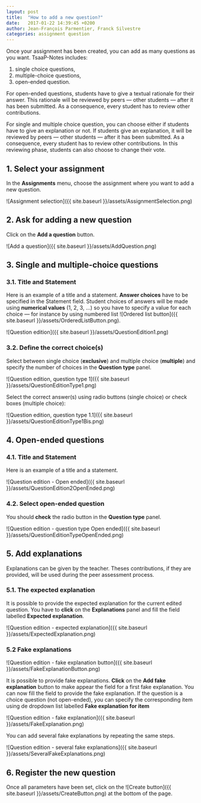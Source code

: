 ```yaml
---
layout: post
title:  "How to add a new question?"
date:   2017-01-22 14:39:45 +0200
author: Jean-François Parmentier, Franck Silvestre
categories: assignment question
---
```


Once your assignment has been created, you can add as many questions as you want. TsaaP-Notes includes:

1. single choice questions,
2. multiple-choice questions,
3. open-ended question.

For open-ended questions, students have to give a textual rationale for their answer. This rationale will be reviewed by peers — other students — after it has been submitted. As a consequence, every student has to review other contributions.

For single and multiple choice question, you can choose either if students have to give an explanation or not. If students give an explanation, it will be reviewed by peers — other students — after it has been submitted. As a consequence, every student has to review other contributions. In this reviewing phase, students can also choose to change their vote.

## 1. Select your assignment

In the **Assignments** menu, choose the assignment where you want to add a new question.

![Assignment selection]({{ site.baseurl }}/assets/AssignmentSelection.png)

## 2. Ask for adding a new question

Click on the **Add a question** button.

![Add a question]({{ site.baseurl }}/assets/AddQuestion.png)

## 3. Single and multiple-choice questions

### 3.1. Title and Statement

Here is an example of a title and a statement. **Answer choices** have to be specified in the Statement field. Student choices of answers will be made using **numerical values** (1, 2, 3, …) so you have to specify a value for each choice — for instance by using numbered list ![Ordered list button]({{ site.baseurl }}/assets/OrderedListButton.png).

![Question edition]({{ site.baseurl }}/assets/QuestionEdition1.png)

### 3.2. Define the correct choice(s)

Select between single choice (**exclusive**) and multiple choice (**multiple**) and specify the number of choices in the **Question type** panel.

![Question edition, question type 1]({{ site.baseurl }}/assets/QuestionEditionType1.png)

Select the correct answer(s) using radio buttons (single choice) or check boxes (multiple choice):

![Question edition, question type 1.1]({{ site.baseurl }}/assets/QuestionEditionType1Bis.png)

## 4. Open-ended questions

### 4.1. Title and Statement

Here is an example of a title and a statement.

![Question edition - Open ended]({{ site.baseurl }}/assets/QuestionEdition2OpenEnded.png)

### 4.2. Select open-ended question
You should **check** the radio button in the **Question type** panel.

![Question edition - question type Open ended]({{ site.baseurl }}/assets/QuestionEditionTypeOpenEnded.png)


## 5. Add explanations 

Explanations can be given by the teacher. Theses contributions, if they are provided, will be used during the peer assessment process.

### 5.1. The expected explanation

It is possible to provide the expected explanation for the current edited question. You have to **click** on the **Explanations** panel and fill the field labelled **Expected explanation**.

![Question edition - expected explanation]({{ site.baseurl }}/assets/ExpectedExplanation.png)

### 5.2 Fake explanations

![Question edition - fake explanation button]({{ site.baseurl }}/assets/FakeExplanationButton.png)

It is possible to provide fake explanations. **Click** on the **Add fake explanation** button to make appear the field for a first fake explanation.
You can now fill the field to provide the fake explanation. If the question is a choice question (not open-ended), you can specify the corresponding item using de dropdown list labelled **Fake explanation for item**

![Question edition - fake explanation]({{ site.baseurl }}/assets/FakeExplanation.png)

You can add several fake explanations by repeating the same steps.

![Question edition - several fake explanations]({{ site.baseurl }}/assets/SeveralFakeExplanations.png)

## 6. Register the new question

Once all parameters have been set, click on the ![Create button]({{ site.baseurl }}/assets/CreateButton.png) at the bottom of the page.